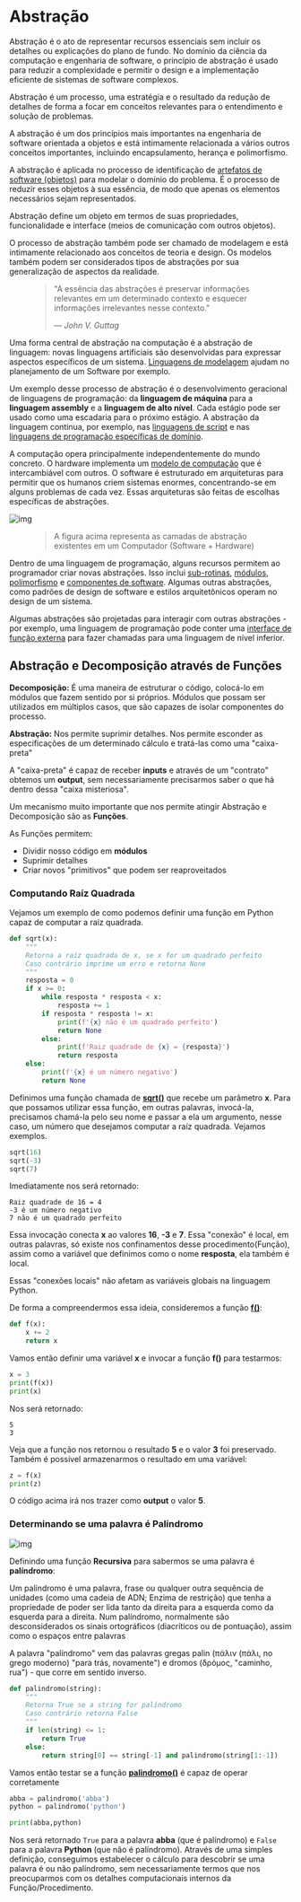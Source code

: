 # Abstração

Abstração é o ato de representar recursos essenciais sem incluir os detalhes ou explicações do plano de fundo. No domínio da ciência da computação e engenharia de software, o princípio de abstração é usado para reduzir a complexidade e permitir o design e a implementação eficiente de sistemas de software complexos.

Abstração é um processo, uma estratégia e o resultado da redução de detalhes de forma a focar em conceitos relevantes para o entendimento e solução de problemas.

A abstração é um dos princípios mais importantes na engenharia de software orientada a objetos e está intimamente relacionada a vários outros conceitos importantes, incluindo encapsulamento, herança e polimorfismo.

A abstração é aplicada no processo de identificação de [artefatos de software (objetos)](https://en.wikipedia.org/wiki/Object_(computer_science)) para modelar o domínio do problema. É o processo de reduzir esses objetos à sua essência, de modo que apenas os elementos necessários sejam representados. 

Abstração define um objeto em termos de suas propriedades, funcionalidade e interface (meios de comunicação com outros objetos).

O processo de abstração também pode ser chamado de modelagem e está intimamente relacionado aos conceitos de teoria e design. Os modelos também podem ser considerados tipos de abstrações por sua generalização de aspectos da realidade.

<figure>
    <blockquote>
        <p>"A essência das abstrações é preservar informações relevantes em um determinado contexto e esquecer informações irrelevantes nesse contexto."</p>
        <footer>
            <cite>— John V. Guttag</cite>
        </footer>
    </blockquote>
</figure>

Uma forma central de abstração na computação é a abstração de linguagem: novas linguagens artificiais são desenvolvidas para expressar aspectos específicos de um sistema. [Linguagens de modelagem](https://en.wikipedia.org/wiki/Modeling_languages) ajudam no planejamento de um Software por exemplo.

Um exemplo desse processo de abstração é o desenvolvimento geracional de linguagens de programação: da **linguagem de máquina** para a **linguagem assembly** e a **linguagem de alto nível**. Cada estágio pode ser usado como uma escadaria para o próximo estágio. A abstração da linguagem continua, por exemplo, nas [linguagens de script](https://en.wikipedia.org/wiki/Scripting_language) e nas [linguagens de programação específicas de domínio](https://en.wikipedia.org/wiki/Domain-specific_language).

A computação opera principalmente independentemente do mundo concreto. O hardware implementa um [modelo de computação](https://en.wikipedia.org/wiki/Model_of_computation) que é intercambiável com outros. O software é estruturado em arquiteturas para permitir que os humanos criem sistemas enormes, concentrando-se em alguns problemas de cada vez. Essas arquiteturas são feitas de escolhas específicas de abstrações.

![img](https://i.ibb.co/Sy2CcRd/Camadas-Abstra-o.png)

<figure>
    <blockquote>
        <p>A figura acima representa as camadas de abstração existentes em um Computador (Software + Hardware)</p>
    </blockquote>
</figure>

Dentro de uma linguagem de programação, alguns recursos permitem ao programador criar novas abstrações. Isso inclui [sub-rotinas](https://en.wikipedia.org/wiki/Subroutine), [módulos](https://en.wikipedia.org/wiki/Module_(programming)), [polimorfismo](https://en.wikipedia.org/wiki/Polymorphism_(computer_science)) e [componentes de software](https://en.wikipedia.org/wiki/Software_component). Algumas outras abstrações, como padrões de design de software e estilos arquitetônicos operam no design de um sistema.

Algumas abstrações são projetadas para interagir com outras abstrações - por exemplo, uma linguagem de programação pode conter uma [interface de função externa](https://en.wikipedia.org/wiki/Foreign_function_interface) para fazer chamadas para uma linguagem de nível inferior.

## Abstração e Decomposição através de Funções

**Decomposição:** É uma maneira de estruturar o código, colocá-lo em módulos que fazem sentido por si próprios. Módulos que possam ser utilizados em múltiplos casos, que são capazes de isolar componentes do processo.

**Abstração:** Nos permite suprimir detalhes. Nos permite esconder as especificações de um determinado cálculo e tratá-las como uma "caixa-preta"

A "caixa-preta" é capaz de receber **inputs** e através de um "contrato" obtemos um **output**, sem necessariamente precisarmos saber o que há dentro dessa "caixa misteriosa".

Um mecanismo muito importante que nos permite atingir Abstração e Decomposição são as **Funções**.

As Funções permitem:

- Dividir nosso código em **módulos**
- Suprimir detalhes
- Criar novos "primitivos" que podem ser reaproveitados

### Computando Raíz Quadrada

Vejamos um exemplo de como podemos definir uma função em Python capaz de computar a raíz quadrada.

```python
def sqrt(x):
    """
    Retorna a raíz quadrada de x, se x for um quadrado perfeito
    Caso contrário imprime um erro e retorna None
    """
    resposta = 0
    if x >= 0:
        while resposta * resposta < x: 
            resposta += 1
        if resposta * resposta != x:
            print(f'{x} não é um quadrado perfeito')
            return None
        else:
            print(f'Raiz quadrade de {x} = {resposta}')
            return resposta
    else:
        print(f'{x} é um número negativo')
        return None
```

Definimos uma função chamada de **[sqrt()](https://github.com/the-akira/IntroComp/blob/master/materiais/Abstra%C3%A7%C3%A3o/sqrt.py)** que recebe um parâmetro **x**. Para que possamos utilizar essa função, em outras palavras, invocá-la, precisamos chamá-la pelo seu nome e passar a ela um argumento, nesse caso, um número que desejamos computar a raíz quadrada. Vejamos exemplos.

```python
sqrt(16)
sqrt(-3)
sqrt(7)
```

Imediatamente nos será retornado:

```
Raiz quadrade de 16 = 4
-3 é um número negativo
7 não é um quadrado perfeito
```

Essa invocação conecta **x** ao valores **16**, **-3** e **7**. Essa "conexão" é local, em outras palavras, só existe nos confinamentos desse procedimento(Função), assim como a variável que definimos como o nome **resposta**, ela também é local.

Essas "conexões locais" não afetam as variáveis globais na linguagem Python.

De forma a compreendermos essa ideia, consideremos a função **[f()](https://github.com/the-akira/IntroComp/blob/master/materiais/Abstra%C3%A7%C3%A3o/f.py)**:

```python
def f(x):
    x += 2
    return x
```

Vamos então definir uma variável **x** e invocar a função **f()** para testarmos:

```python
x = 3
print(f(x))
print(x)
```

Nos será retornado:

``` 
5
3
```

Veja que a função nos retornou o resultado **5** e o valor **3** foi preservado. Também é possível armazenarmos o resultado em uma variável:

```python
z = f(x)
print(z)
```

O código acima irá nos trazer como **output** o valor **5**.

### Determinando se uma palavra é Palíndromo

![img](https://i.ibb.co/4pftv9D/Ambigram-palindrome-Wash-your-sins-not-only-your-face-in-Greek.jpg)

Definindo uma função **Recursiva** para sabermos se uma palavra é **palíndromo**: 

Um palíndromo é uma palavra, frase ou qualquer outra sequência de unidades (como uma cadeia de ADN; Enzima de restrição) que tenha a propriedade de poder ser lida tanto da direita para a esquerda como da esquerda para a direita. Num palíndromo, normalmente são desconsiderados os sinais ortográficos (diacríticos ou de pontuação), assim como o espaços entre palavras

A palavra "palíndromo" vem das palavras gregas palin (πάλιν (πάλι, no grego moderno) "para trás, novamente") e dromos (δρόμος, "caminho, rua") - que corre em sentido inverso.

```python
def palindromo(string):
    """
    Retorna True se a string for palíndromo
    Caso contrário retorna False
    """
    if len(string) <= 1:
        return True
    else:
        return string[0] == string[-1] and palindromo(string[1:-1])
```

Vamos então testar se a função **[palindromo()](https://github.com/the-akira/IntroComp/blob/master/materiais/Abstra%C3%A7%C3%A3o/palindromo.py)** é capaz de operar corretamente

```python
abba = palindromo('abba')
python = palindromo('python')

print(abba,python)
```

Nos será retornado `True` para a palavra **abba** (que é palíndromo) e `False` para a palavra **Python** (que não é palíndromo). Através de uma simples definição, conseguimos estabelecer o cálculo para descobrir se uma palavra é ou não palíndromo, sem necessariamente termos que nos preocuparmos com os detalhes computacionais internos da Função/Procedimento.

